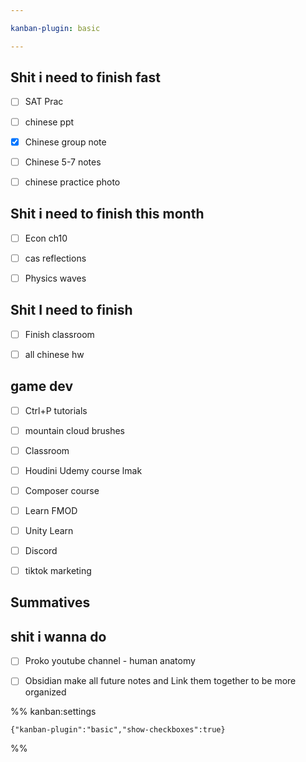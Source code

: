 ```yaml
---

kanban-plugin: basic

---
```


## Shit i need to finish fast

- [ ] SAT Prac
- [ ] chinese ppt
- [x] Chinese group note
- [ ] Chinese 5-7 notes
- [ ] chinese practice photo


## Shit i need to finish this month

- [ ] Econ ch10
- [ ] cas reflections
- [ ] Physics waves


## Shit I need to finish

- [ ] Finish classroom
- [ ] all chinese hw


## game dev

- [ ] Ctrl+P tutorials
- [ ] mountain cloud brushes
- [ ] Classroom
- [ ] Houdini Udemy course lmak
- [ ] Composer course
- [ ] Learn FMOD
- [ ] Unity Learn
- [ ] Discord
- [ ] tiktok marketing


## Summatives



## shit i wanna do

- [ ] Proko youtube channel - human anatomy
- [ ] Obsidian make all future notes and Link them together to be more organized




%% kanban:settings
```
{"kanban-plugin":"basic","show-checkboxes":true}
```
%%